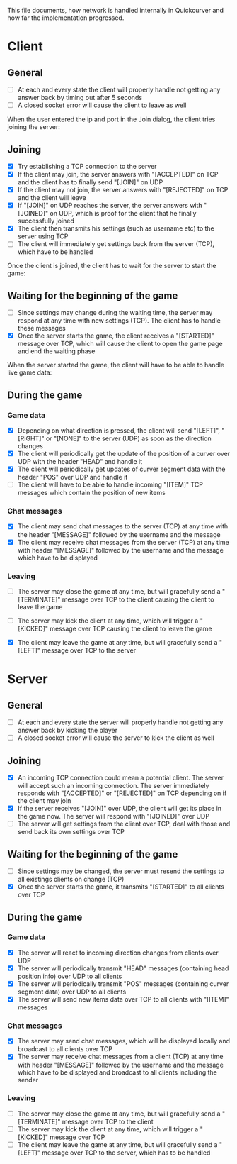 This file documents, how network is handled internally in Quickcurver and how far the implementation progressed.

# Client

## General
- [ ] At each and every state the client will properly handle not getting any answer back by timing out after 5 seconds
- [ ] A closed socket error will cause the client to leave as well

When the user entered the ip and port in the Join dialog, the client tries joining the server:

## Joining
- [x] Try establishing a TCP connection to the server
- [x] If the client may join, the server answers with "[ACCEPTED]" on TCP and the client has to finally send "[JOIN]" on UDP
- [x] If the client may not join, the server answers with "[REJECTED]" on TCP and the client will leave
- [x] If "[JOIN]" on UDP reaches the server, the server answers with "[JOINED]" on UDP, which is proof for the client that he finally successfully joined
- [x] The client then transmits his settings (such as username etc) to the server using TCP
- [ ] The client will immediately get settings back from the server (TCP), which have to be handled

Once the client is joined, the client has to wait for the server to start the game:

## Waiting for the beginning of the game
- [ ] Since settings may change during the waiting time, the server may respond at any time with new settings (TCP). The client has to handle these messages
- [x] Once the server starts the game, the client receives a "[STARTED]" message over TCP, which will cause the client to open the game page and end the waiting phase

When the server started the game, the client will have to be able to handle live game data:

## During the game
### Game data
- [x] Depending on what direction is pressed, the client will send "[LEFT]", "[RIGHT]" or "[NONE]" to the server (UDP) as soon as the direction changes
- [x] The client will periodically get the update of the position of a curver over UDP with the header "HEAD" and handle it
- [x] The client will periodically get updates of curver segment data with the header "POS" over UDP and handle it
- [ ] The client will have to be able to handle incoming "[ITEM]" TCP messages which contain the position of new items

### Chat messages
- [x] The client may send chat messages to the server (TCP) at any time with the header "[MESSAGE]" followed by the username and the message
- [x] The client may receive chat messages from the server (TCP) at any time with header "[MESSAGE]" followed by the username and the message which have to be displayed

### Leaving
- [ ] The server may close the game at any time, but will gracefully send a "[TERMINATE]" message over TCP to the client causing the client to leave the game
- [ ] The server may kick the client at any time, which will trigger a "[KICKED]" message over TCP causing the client to leave the game
- [x] The client may leave the game at any time, but will gracefully send a "[LEFT]" message over TCP to the server



# Server

## General
- [ ] At each and every state the server will properly handle not getting any answer back by kicking the player
- [ ] A closed socket error will cause the server to kick the client as well

## Joining
- [x] An incoming TCP connection could mean a potential client. The server will accept such an incoming connection. The server immediately responds with "[ACCEPTED]" or "[REJECTED]" on TCP depending on if the client may join
- [x] If the server receives "[JOIN]" over UDP, the client will get its place in the game now. The server will respond with "[JOINED]" over UDP
- [ ] The server will get settings from the client over TCP, deal with those and send back its own settings over TCP

## Waiting for the beginning of the game
- [ ] Since settings may be changed, the server must resend the settings to all existings clients on change (TCP)
- [x] Once the server starts the game, it transmits "[STARTED]" to all clients over TCP

## During the game
### Game data
- [x] The server will react to incoming direction changes from clients over UDP
- [x] The server will periodically transmit "HEAD" messages (containing head position info) over UDP to all clients
- [x] The server will periodically transmit "POS" messages (containing curver segment data) over UDP to all clients
- [x] The server will send new items data over TCP to all clients with "[ITEM]" messages

### Chat messages
- [x] The server may send chat messages, which will be displayed locally and broadcast to all clients over TCP
- [x] The server may receive chat messages from a client (TCP) at any time with header "[MESSAGE]" followed by the username and the message which have to be displayed and broadcast to all clients including the sender

### Leaving
- [ ] The server may close the game at any time, but will gracefully send a "[TERMINATE]" message over TCP to the client
- [ ] The server may kick the client at any time, which will trigger a "[KICKED]" message over TCP
- [ ] The client may leave the game at any time, but will gracefully send a "[LEFT]" message over TCP to the server, which has to be handled
